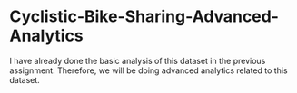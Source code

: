# Cyclistic-Bike-Sharing-Advanced-Analytics

I have already done the basic analysis of this dataset in the previous assignment. Therefore, we will be doing advanced analytics related to this dataset.
